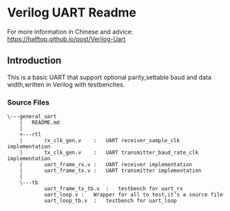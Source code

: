 # Verilog UART Readme

For more information in Chinese and advice: https://halftop.github.io/post/Verilog-Uart

## Introduction

This is a basic UART that support optional parity,settable baud and data width,written in Verilog with testbenches.

### Source Files

```
\---general_uart
    |   README.md
    |   
    +---rtl
    |       rx_clk_gen.v	:	UART receiver_sample_clk implementation
    |       tx_clk_gen.v	:	UART transmitter_baud_rate_clk implementation
    |       uart_frame_rx.v	:	UART receiver implementation
    |       uart_frame_tx.v	:	UART transmitter implementation
    |       
    \---tb
            uart_frame_tx_tb.v	:	testbench for uart_rx
            uart_loop.v	:	Wrapper for all to test,it’s a source file
            uart_loop_tb.v	:	testbench for uart_loop
```